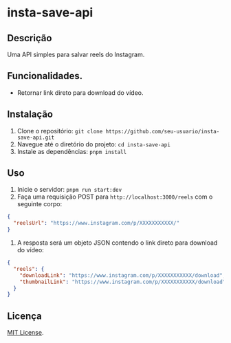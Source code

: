 # insta-save-api

## Descrição

Uma API simples para salvar reels do Instagram.

## Funcionalidades.

- Retornar link direto para download do vídeo.

## Instalação

1. Clone o repositório: `git clone https://github.com/seu-usuario/insta-save-api.git`
2. Navegue até o diretório do projeto: `cd insta-save-api`
3. Instale as dependências: `pnpm install`

## Uso

1. Inicie o servidor: `pnpm run start:dev`
2. Faça uma requisição POST para `http://localhost:3000/reels` com o seguinte corpo:

```json
{
  "reelsUrl": "https://www.instagram.com/p/XXXXXXXXXXX/"
}
```

1. A resposta será um objeto JSON contendo o link direto para download do vídeo:

```json
{
  "reels": {
    "downloadLink": "https://www.instagram.com/p/XXXXXXXXXXX/download",
    "thumbnailLink": "https://www.instagram.com/p/XXXXXXXXXXX/download"
  }
}
```

## Licença

[MIT License](https://opensource.org/licenses/MIT).

